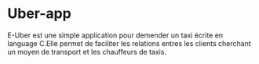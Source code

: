 # Uber-app
E-Uber est une simple application pour demender un taxi écrite en language C.Elle permet de faciliter les relations entres les clients cherchant un moyen de transport et les chauffeurs de taxis.
